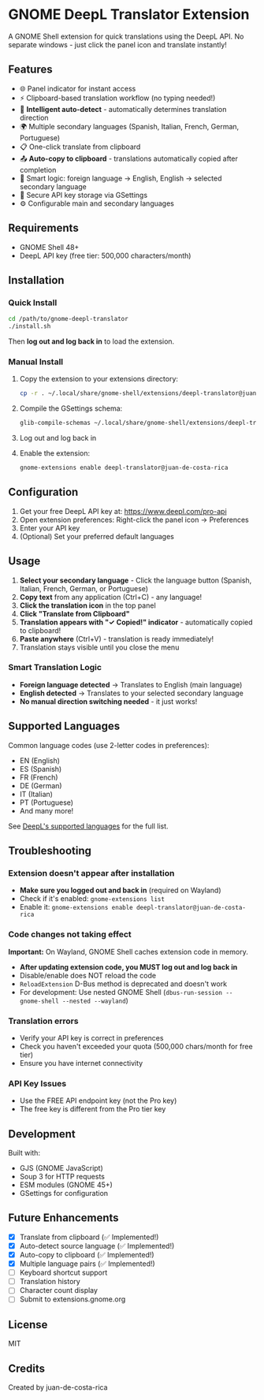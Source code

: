 # GNOME DeepL Translator Extension

A GNOME Shell extension for quick translations using the DeepL API. No separate windows - just click the panel icon and translate instantly!

## Features
- 🌐 Panel indicator for instant access
- ⚡ Clipboard-based translation workflow (no typing needed!)
- 🤖 **Intelligent auto-detect** - automatically determines translation direction
- 🌍 Multiple secondary languages (Spanish, Italian, French, German, Portuguese)
- 📋 One-click translate from clipboard
- 📤 **Auto-copy to clipboard** - translations automatically copied after completion
- 🔄 Smart logic: foreign language → English, English → selected secondary language
- 🔑 Secure API key storage via GSettings
- ⚙️ Configurable main and secondary languages

## Requirements
- GNOME Shell 48+
- DeepL API key (free tier: 500,000 characters/month)

## Installation

### Quick Install
```bash
cd /path/to/gnome-deepl-translator
./install.sh
```

Then **log out and log back in** to load the extension.

### Manual Install
1. Copy the extension to your extensions directory:
   ```bash
   cp -r . ~/.local/share/gnome-shell/extensions/deepl-translator@juan-de-costa-rica/
   ```

2. Compile the GSettings schema:
   ```bash
   glib-compile-schemas ~/.local/share/gnome-shell/extensions/deepl-translator@juan-de-costa-rica/schemas/
   ```

3. Log out and log back in

4. Enable the extension:
   ```bash
   gnome-extensions enable deepl-translator@juan-de-costa-rica
   ```

## Configuration

1. Get your free DeepL API key at: https://www.deepl.com/pro-api
2. Open extension preferences: Right-click the panel icon → Preferences
3. Enter your API key
4. (Optional) Set your preferred default languages

## Usage

1. **Select your secondary language** - Click the language button (Spanish, Italian, French, German, or Portuguese)
2. **Copy text** from any application (Ctrl+C) - any language!
3. **Click the translation icon** in the top panel
4. **Click "Translate from Clipboard"**
5. **Translation appears with "✓ Copied!" indicator** - automatically copied to clipboard!
6. **Paste anywhere** (Ctrl+V) - translation is ready immediately!
7. Translation stays visible until you close the menu

### Smart Translation Logic
- **Foreign language detected** → Translates to English (main language)
- **English detected** → Translates to your selected secondary language
- **No manual direction switching needed** - it just works!

## Supported Languages

Common language codes (use 2-letter codes in preferences):
- EN (English)
- ES (Spanish)
- FR (French)
- DE (German)
- IT (Italian)
- PT (Portuguese)
- And many more!

See [DeepL's supported languages](https://www.deepl.com/docs-api/translate-text/) for the full list.

## Troubleshooting

### Extension doesn't appear after installation
- **Make sure you logged out and back in** (required on Wayland)
- Check if it's enabled: `gnome-extensions list`
- Enable it: `gnome-extensions enable deepl-translator@juan-de-costa-rica`

### Code changes not taking effect
**Important:** On Wayland, GNOME Shell caches extension code in memory.
- **After updating extension code, you MUST log out and log back in**
- Disable/enable does NOT reload the code
- `ReloadExtension` D-Bus method is deprecated and doesn't work
- For development: Use nested GNOME Shell (`dbus-run-session -- gnome-shell --nested --wayland`)

### Translation errors
- Verify your API key is correct in preferences
- Check you haven't exceeded your quota (500,000 chars/month for free tier)
- Ensure you have internet connectivity

### API Key Issues
- Use the FREE API endpoint key (not the Pro key)
- The free key is different from the Pro tier key

## Development

Built with:
- GJS (GNOME JavaScript)
- Soup 3 for HTTP requests
- ESM modules (GNOME 45+)
- GSettings for configuration

## Future Enhancements
- [x] Translate from clipboard (✅ Implemented!)
- [x] Auto-detect source language (✅ Implemented!)
- [x] Auto-copy to clipboard (✅ Implemented!)
- [x] Multiple language pairs (✅ Implemented!)
- [ ] Keyboard shortcut support
- [ ] Translation history
- [ ] Character count display
- [ ] Submit to extensions.gnome.org

## License
MIT

## Credits
Created by juan-de-costa-rica
